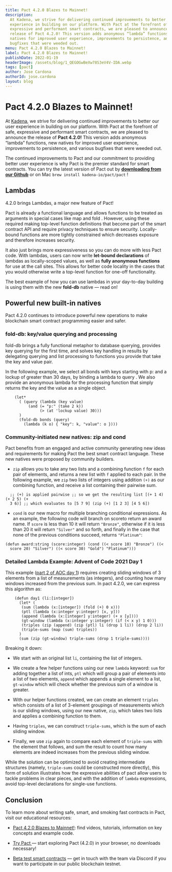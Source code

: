 ```yaml
---
title: Pact 4.2.0 Blazes to Mainnet!
description:
  At Kadena, we strive for delivering continued improvements to better our user
  experience in building on our platform. With Pact at the forefront of safe,
  expressive and performant smart contracts, we are pleased to announce the
  release of Pact 4.2.0! This version adds anonymous “lambda” functions, new
  natives for improved user experience, improvements to persistence, and various
  bugfixes that were weeded out.
menu: Pact 4.2.0 Blazes to Mainnet!
label: Pact 4.2.0 Blazes to Mainnet!
publishDate: 2022-01-19
headerImage: /assets/blog/1_QEGOGwBeXw78S3eV4V-IDA.webp
tags: [pact]
author: Jose Cardona
authorId: jose.cardona
layout: blog
---
```


# Pact 4.2.0 Blazes to Mainnet!

At [Kadena](https://kadena.io/), we strive for delivering continued improvements
to better our user experience in building on our platform. With Pact at the
forefront of safe, expressive and performant smart contracts, we are pleased to
announce the release of **Pact 4.2.0!** This version adds anonymous “lambda”
functions, new natives for improved user experience, improvements to
persistence, and various bugfixes that were weeded out.

The continued improvements to Pact and our commitment to providing better user
experience is why Pact is the premier standard for smart contracts. You can try
the latest version of Pact out by
**[downloading from our Github](https://github.com/kadena-io/pact)** or on Mac
`brew install kadena-io/pact/pact` !

## Lambdas

4.2.0 brings Lambdas, a major new feature of Pact!

Pact is already a functional language and allows functions to be treated as
arguments in special cases like map and fold . However, using these required
making top-level function definitions that become part of the smart contract API
and require privacy techniques to ensure security. Locally-bound functions are
more tightly constrained which decreases exposure and therefore increases
security.

It also just brings more expressiveness so you can do more with less Pact code.
With lambdas, users can now write **let-bound declarations** of lambdas as
locally-scoped values, as well as **fully anonymous functions** for use at the
call sites. This allows for better code locality in the cases that you would
otherwise write a top-level function for one-off functionality.

The best example of how you can use lambdas in your day-to-day building is using
them with the new **fold-db** native — read on!

## Powerful new built-in natives

Pact 4.2.0 continues to introduce powerful new operations to make blockchain
smart contract programming easier and safer.

### fold-db: key/value querying and processing

fold-db brings a fully functional metaphor to database querying, provides key
querying for the first time, and solves key handling in results by delegating
querying and list processing to functions you provide that take the key and
value pair.

In the following example, we select all bonds with keys starting with p: and a
lockup of greater than 30 days, by binding a lambda to query . We also provide
an anonymous lambda for the processing function that simply returns the key and
the value as a single object.

```pact
    (let*
      ( (query (lambda (key value)
          (and (= "p:" (take 2 k))
               (> (at 'lockup value) 30)))
      )
      (fold-db bonds (query)
        (lambda (k o) { "key": k, "value": o })))
```

### Community-initiated new natives: zip and cond

Pact benefits from an engaged and active community generating new ideas and
requirements for making Pact the best smart contract language. These new natives
were proposed by community builders.

- `zip` allows you to take any two lists and a combining function `f` for each
  pair of elements, and returns a new list with `f` applied to each pair. In the
  following example, we `zip` two lists of integers using addition `(+)` as our
  combining function, and receive a list containing their pairwise sum.

```
  ;; (+) is applied pairwise ;; so we get the resulting list [(+ 1 4) (+ 2 5) (+
  3 6)] ;; which evaluates to [5 7 9] (zip (+) [1 2 3] [4 5 6])
```

- `cond` is our new macro for multiple branching conditional expressions. As an
  example, the following code will branch on scoreto return an award name. If
  `score` is less than 10 it will return `"Bronze"`, otherwise if it is less
  than 20 it will return `"Silver"` and so forth, and finally in the case that
  none of the previous conditions succeed, returns `"Platinum"`:

```pact
(defun award:string (score:integer) (cond ((< score 10) "Bronze") ((<
  score 20) "Silver") ((< score 30) "Gold") "Platinum")))
```

### Detailed Lambda Example: Advent of Code 2021 Day 1

This example ([part 2 of AOC day 1](https://adventofcode.com/2021/day/1))
requires creating sliding windows of 3 elements from a list of measurements (as
integers), and counting how many windows increased from the previous sum. In
pact 4.2.0, we can express this algorithm as:

```pact
    (defun day1 (li:[integer])
      (let* (
       (sum (lambda (x:[integer]) (fold (+) 0 x)))
       (ptl (lambda (x:integer y:integer) [x, y]))
       (append (lambda (x:[integer] y:integer) (+ x [y])))
       (gt-window (lambda (x:integer y:integer) (if (< x y) 1 0)))
       (triples (zip (append) (zip (ptl) li (drop 1 li)) (drop 2 li))
       (triple-sums (map (sum) triples))
      )
      (sum (zip (gt-window) triple-sums (drop 1 triple-sums))))
```

Breaking it down:

- We start with an original list `li`, containing the list of integers.

- We create a few helper functions using our new `lambda` keyword: `sum` for
  adding together a list of ints, `ptl` which will group a pair of elements into
  a list of two elements, `append` which appends a single element to a list,
  `gt-window` which will check whether the previous sum of a window is greater.

- With our helper functions created, we can create an element `triples` which
  consists of a list of 3-element groupings of measurements which is our sliding
  windows, using our new native, `zip`, which takes two lists and applies a
  combining function to them.

- Having `triples`, we can construct `triple-sums`, which is the sum of each
  sliding window.

- Finally, we use `zip` again to compare each element of `triple-sums` with the
  element that follows, and sum the result to count how many elements are indeed
  increases from the previous sliding window.

While the solution can be optimized to avoid creating intermediate structures
(namely, `triple-sums` could be constructed more directly), this form of
solution illustrates how the expressive abilities of pact allow users to tackle
problems in clear pieces, and with the addition of `lambda` expressions, avoid
top-level declarations for single-use functions.

## Conclusion

To learn more about writing safe, smart, and smoking fast contracts in Pact,
visit our educational resources:

- [Pact 4.2.0 Blazes to Mainnet!](/blogchain/2022/pact-4-2-0-blazes-to-mainnet-2022-01-18):
  find videos, tutorials, information on key concepts and example code.

- [Try Pact ](http://pact.kadena.io/)— start exploring Pact (4.2.0) in your
  browser, no downloads necessary!

- [Beta test smart contracts](http://discord.io/kadena) — get in touch with the
  team via Discord if you want to participate in our public blockchain testnet.

```

```

